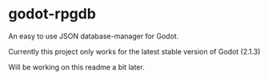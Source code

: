 # godot-rpgdb
An easy to use JSON database-manager for Godot.

Currently this project only works for the latest stable version of Godot (2.1.3)

Will be working on this readme a bit later.
